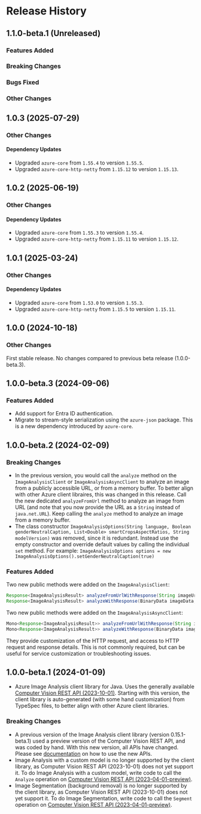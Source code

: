 # Release History

## 1.1.0-beta.1 (Unreleased)

### Features Added

### Breaking Changes

### Bugs Fixed

### Other Changes

## 1.0.3 (2025-07-29)

### Other Changes

#### Dependency Updates

- Upgraded `azure-core` from `1.55.4` to version `1.55.5`.
- Upgraded `azure-core-http-netty` from `1.15.12` to version `1.15.13`.


## 1.0.2 (2025-06-19)

### Other Changes

#### Dependency Updates

- Upgraded `azure-core` from `1.55.3` to version `1.55.4`.
- Upgraded `azure-core-http-netty` from `1.15.11` to version `1.15.12`.


## 1.0.1 (2025-03-24)

### Other Changes

#### Dependency Updates

- Upgraded `azure-core` from `1.53.0` to version `1.55.3`.
- Upgraded `azure-core-http-netty` from `1.15.5` to version `1.15.11`.


## 1.0.0 (2024-10-18)

### Other Changes

First stable release. No changes compared to previous beta release (1.0.0-beta.3).

## 1.0.0-beta.3 (2024-09-06)

### Features Added

* Add support for Entra ID authentication.
* Migrate to stream-style serialization using the `azure-json` package. This is a new dependency introduced by `azure-core`.

## 1.0.0-beta.2 (2024-02-09)

### Breaking Changes

- In the previous version, you would call the `analyze` method on the `ImageAnalysisClient` or `ImageAnalysisAsyncClient` to analyze an image from a publicly accessible URL, or from a memory buffer. To better align with other Azure client libraires, this was changed in this release. Call the new dedicated `analyzeFromUrl` method to analyze an image from URL (and note that you now provide the URL as a `String` instead of `java.net.URL`). Keep calling the `analyze` method to analyze an image from a memory buffer.
- The class constructor `ImageAnalysisOptions(String language, Boolean genderNeutralCaption, List<Double> smartCropsAspectRatios, String modelVersion)` was removed, since it is redundant. Instead use the empty constructor and override default values by calling the individual `set` method. For example: `ImageAnalysisOptions options = new ImageAnalysisOptions().setGenderNeutralCaption(true)`

### Features Added

Two new public methods were added on the `ImageAnalysisClient`:

```java
Response<ImageAnalysisResult> analyzeFromUrlWithResponse(String imageUrl, List<VisualFeatures> visualFeatures, ImageAnalysisOptions imageAnalysisOptions, RequestOptions requestOptions)
Response<ImageAnalysisResult> analyzeWithResponse(BinaryData imageData, List<VisualFeatures> visualFeatures, ImageAnalysisOptions imageAnalysisOptions, RequestOptions requestOptions)
```

Two new public methods were added on the `ImageAnalysisAsyncClient`:

```java
Mono<Response<ImageAnalysisResult>> analyzeFromUrlWithResponse(String imageUrl, List<VisualFeatures> visualFeatures, ImageAnalysisOptions imageAnalysisOptions, RequestOptions requestOptions)
Mono<Response<ImageAnalysisResult>> analyzeWithResponse(BinaryData imageData, List<VisualFeatures> visualFeatures, ImageAnalysisOptions imageAnalysisOptions, RequestOptions requestOptions)
```

They provide customization of the HTTP request, and access to HTTP request and response details.
This is not commonly required, but can be useful for service customization or troubleshooting issues.

## 1.0.0-beta.1 (2024-01-09)

- Azure Image Analysis client library for Java. Uses the generally available [Computer Vision REST API (2023-10-01)](https://eastus.dev.cognitive.microsoft.com/docs/services/Cognitive_Services_Unified_Vision_API_2023-10-01). Starting with this version, the client library is auto-generated (with some hand customization) from TypeSpec files, to better align with other Azure client libraries.

### Breaking Changes

- A previous version of the Image Analysis client library (version 0.15.1-beta.1) used a preview version of the Computer Vision REST API, and was coded by hand. With this new version, all APIs have changed. Please see [documentation](https://github.com/Azure/azure-sdk-for-java/tree/main/sdk/vision/azure-ai-vision-imageanalysis) on how to use the new APIs.
- Image Analysis with a custom model is no longer supported by the client library, as Computer Vision REST API (2023-10-01) does not yet support it. To do Image Analysis with a custom model, write code to call the `Analyze` operation on [Computer Vision REST API (2023-04-01-preview)](https://eastus.dev.cognitive.microsoft.com/docs/services/unified-vision-apis-public-preview-2023-04-01-preview/operations/61d65934cd35050c20f73ab6).
- Image Segmentation (background removal) is no longer supported by the client library, as Computer Vision REST API (2023-10-01) does not yet support it. To do Image Segmentation, write code to call the `Segment` operation on [Computer Vision REST API (2023-04-01-preview)](https://eastus.dev.cognitive.microsoft.com/docs/services/unified-vision-apis-public-preview-2023-04-01-preview/operations/63e6b6d9217d201194bbecbd).


